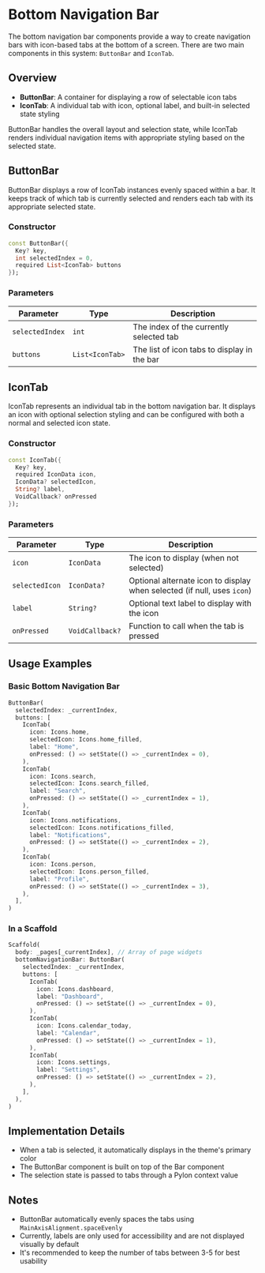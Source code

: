 # Bottom Navigation Bar

The bottom navigation bar components provide a way to create navigation bars with icon-based tabs at the bottom of a screen. There are two main components in this system: `ButtonBar` and `IconTab`.

## Overview

- **ButtonBar**: A container for displaying a row of selectable icon tabs
- **IconTab**: A individual tab with icon, optional label, and built-in selected state styling

ButtonBar handles the overall layout and selection state, while IconTab renders individual navigation items with appropriate styling based on the selected state.

## ButtonBar

ButtonBar displays a row of IconTab instances evenly spaced within a bar. It keeps track of which tab is currently selected and renders each tab with its appropriate selected state.

### Constructor

```dart
const ButtonBar({
  Key? key,
  int selectedIndex = 0,
  required List<IconTab> buttons
});
```

### Parameters

| Parameter | Type | Description |
|-----------|------|-------------|
| `selectedIndex` | `int` | The index of the currently selected tab |
| `buttons` | `List<IconTab>` | The list of icon tabs to display in the bar |

## IconTab

IconTab represents an individual tab in the bottom navigation bar. It displays an icon with optional selection styling and can be configured with both a normal and selected icon state.

### Constructor

```dart
const IconTab({
  Key? key,
  required IconData icon,
  IconData? selectedIcon,
  String? label,
  VoidCallback? onPressed
});
```

### Parameters

| Parameter | Type | Description |
|-----------|------|-------------|
| `icon` | `IconData` | The icon to display (when not selected) |
| `selectedIcon` | `IconData?` | Optional alternate icon to display when selected (if null, uses `icon`) |
| `label` | `String?` | Optional text label to display with the icon |
| `onPressed` | `VoidCallback?` | Function to call when the tab is pressed |

## Usage Examples

### Basic Bottom Navigation Bar

```dart
ButtonBar(
  selectedIndex: _currentIndex,
  buttons: [
    IconTab(
      icon: Icons.home,
      selectedIcon: Icons.home_filled,
      label: "Home",
      onPressed: () => setState(() => _currentIndex = 0),
    ),
    IconTab(
      icon: Icons.search,
      selectedIcon: Icons.search_filled,
      label: "Search",
      onPressed: () => setState(() => _currentIndex = 1),
    ),
    IconTab(
      icon: Icons.notifications,
      selectedIcon: Icons.notifications_filled,
      label: "Notifications",
      onPressed: () => setState(() => _currentIndex = 2),
    ),
    IconTab(
      icon: Icons.person,
      selectedIcon: Icons.person_filled,
      label: "Profile",
      onPressed: () => setState(() => _currentIndex = 3),
    ),
  ],
)
```

### In a Scaffold

```dart
Scaffold(
  body: _pages[_currentIndex], // Array of page widgets
  bottomNavigationBar: ButtonBar(
    selectedIndex: _currentIndex,
    buttons: [
      IconTab(
        icon: Icons.dashboard,
        label: "Dashboard",
        onPressed: () => setState(() => _currentIndex = 0),
      ),
      IconTab(
        icon: Icons.calendar_today,
        label: "Calendar",
        onPressed: () => setState(() => _currentIndex = 1),
      ),
      IconTab(
        icon: Icons.settings,
        label: "Settings",
        onPressed: () => setState(() => _currentIndex = 2),
      ),
    ],
  ),
)
```

## Implementation Details

- When a tab is selected, it automatically displays in the theme's primary color
- The ButtonBar component is built on top of the Bar component
- The selection state is passed to tabs through a Pylon context value

## Notes

- ButtonBar automatically evenly spaces the tabs using `MainAxisAlignment.spaceEvenly`
- Currently, labels are only used for accessibility and are not displayed visually by default
- It's recommended to keep the number of tabs between 3-5 for best usability
